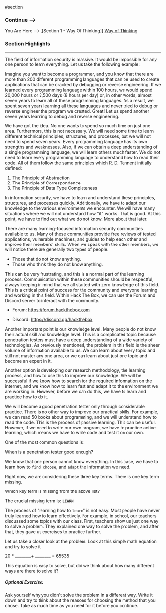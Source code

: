 #section

### Continue --> 
You Are Here --> [[Section 1 - Way Of Thinking]] 
[Way of Thinking](https://academy.hackthebox.com/module/9/section/45)

### Section Highlights

<hr>
<p>The field of information security is massive. It would be impossible for any one person to learn everything. Let us take the following example:</p>
<div class="card bg-light">
    <div class="card-body">
        <p class="mb-0">Imagine you want to become a programmer, and you know that there are more than 200 different programming languages that can be used to create applications that can be cracked by debugging or reverse engineering. If we learned every programming language within 100 hours, we would spend 20,000 hours or 2,500 days (8 hours per day) or, in other words, almost seven years to learn all of these programming languages. As a result, we spent seven years learning all these languages and never tried to debug or reverse engineer the program we created. Great! Let us spend another seven years learning to debug and reverse engineering.</p>
    </div>
</div>
<p>We have got the idea. No one wants to spend so much time on just one area. Furthermore, this is not necessary. We will need some time to learn different technical principles, structures, and processes, but we will not need to spend seven years. Every programming language has its own strengths and weaknesses. Also, if we can obtain a deep understanding of a single programming language, we will learn others much faster. We do not need to learn every programming language to understand how to read their code. All of them follow the same principles which R. D. Tennent initially defined:</p>
<ol>
<li>The Principle of Abstraction</li>
<li>The Principle of Correspondence</li>
<li>The Principle of Data Type Completeness</li>
</ol>
<p>In information security, we have to learn and understand these principles, structures, and processes quickly. Additionally, we have to adapt our knowledge to the various environments we encounter. We will have many situations where we will not understand how "it" works. That is good. At this point, we have to find out what we do not know. More about that later.</p>
<p>There are many learning-focused information security communities available to us. Many of these communities provide free reviews of tested applications, vulnerable machines, and guides to help each other and improve their members' skills. When we speak with the other members, we will notice there are generally two types of people.</p>
<ul>
<li>Those that do not know anything.</li>
<li>Those who think they do not know anything.</li>
</ul>
<p>This can be very frustrating, and this is a normal part of the learning process. Communication within these communities should be respectful, always keeping in mind that we all started with zero knowledge of this field. This is a critical point of success for the community and everyone learning and working in this field. Within Hack The Box, we can use the Forum and Discord server to interact with the community.</p>
<ul>
<li>
<p>Forum: <a href="https://forum.hackthebox.com/" target="_blank" rel="noopener nofollow">https://forum.hackthebox.com</a></p>
</li>
<li>
<p>Discord: <a href="https://discord.gg/hackthebox" target="_blank" rel="noopener nofollow">https://discord.gg/hackthebox</a></p>
</li>
</ul>
<p>Another important point is our knowledge level. Many people do not know their actual skill and knowledge level. This is a complicated topic because penetration testers must have a deep understanding of a wide variety of technologies. As previously mentioned, the problem in this field is the sheer volume of information available to us. We can learn about every topic and still not master any one area, or we can learn about just one topic and become an expert in it.</p>
<p>Another option is developing our research methodology, the learning process, and how to use this to improve our knowledge. We will be successful if we know how to search for the required information on the internet, and we know how to learn fast and adapt it to the environment we are working in. However, before we can do this, we have to learn and practice how to do it.</p>
<p>We will become a good penetration tester only through considerable practice. There is no other way to improve our practical skills. For example, we can read 50 books about programming, and we will understand how to read the code. This is the process of passive learning. This can be useful. However, if we need to write our own program, we have to practice active learning, which means we have to write code and test it on our own.</p>
<p>One of the most common questions is:</p>
<div class="card bg-light">
    <div class="card-body">
        <p class="mb-0">When is a penetration tester good enough?</p>
    </div>
</div>
<p>We know that one person cannot know everything. In this case, we have to learn how to <code>find</code>, <code>choose</code>, and <code>adapt</code> the information we need.</p>
<p>Right now, we are considering these three key terms. There is one key term missing.</p>
<p>Which key term is missing from the above list?</p>
<p>The crucial missing term is: <strong><code>LEARN</code></strong></p>
<p>The process of "learning how to <code>learn</code>" is not easy. Most people have never truly learned how to learn effectively. For example, in school, our teachers discussed some topics with our class. First, teachers show us just one way to solve a problem. They explained one way to solve the problem, and after that, they gave us exercises to practice further.</p>
<p>Let us take a closer look at the problem. Look at this simple math equation and try to solve it:</p>
<div class="card bg-light">
    <div class="card-body">
        <p class="mb-0">20 * ________+ ________ = 65535</p>
    </div>
</div>
<p>This equation is easy to solve, but did we think about how many different ways are there to solve it?</p>
<div class="card bg-light">
    <div class="card-body">
        <h5 class="card-title"><i class="fad fa-question-circle mr-2"></i>Optional Exercise:</h5>
        <p class="mb-0">Ask yourself why you didn't solve the problem in a different way. Write it down and try to think about the reasons for choosing the method that you chose. Take as much time as you need for it before you continue.</p>
    </div>
</div>